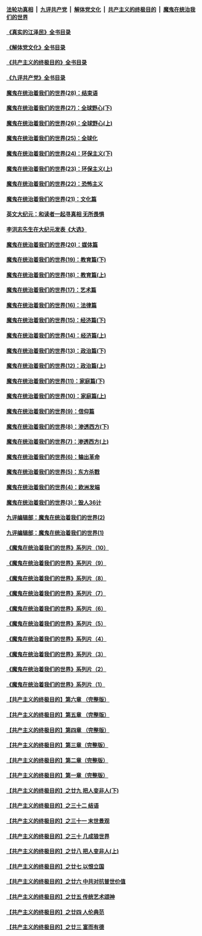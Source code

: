 ####  [法轮功真相](../../../../basic/blob/master/README.md?t=08090131) &nbsp;|&nbsp; [九评共产党](../../../../9ping.md/blob/master/README.md?t=08090131) &nbsp;|&nbsp; [解体党文化](../../../../jtdwh.md/blob/master/README.md?t=08090131)  &nbsp;|&nbsp; [共产主义的终极目的](../../../../gczydzjmd.md/blob/master/README.md?t=08090131) &nbsp;|&nbsp; [魔鬼在统治我们的世界](../../../../mgztzwmdsj.md/blob/master/README.md?t=08090131) 

#### [《真实的江泽民》全书目录](../pages/nsc422/n13721399.md?t=08090131) 

#### [《解体党文化》全书目录](../pages/nsc422/n13721157.md?t=08090131) 

#### [《共产主义的终极目的》全书目录](../pages/nsc422/n13721048.md?t=08090131) 

#### [《九评共产党》全书目录](../pages/nsc422/n13708085.md?t=08090131) 

#### [魔鬼在统治着我们的世界(28)：结束语](../pages/nsc422/n10936246.md?t=08090131) 

#### [魔鬼在统治着我们的世界(27)：全球野心(下)](../pages/nsc422/n10928319.md?t=08090131) 

#### [魔鬼在统治着我们的世界(26)：全球野心(上)](../pages/nsc422/n10900318.md?t=08090131) 

#### [魔鬼在统治着我们的世界(25)：全球化](../pages/nsc422/n10788205.md?t=08090131) 

#### [魔鬼在统治着我们的世界(24)：环保主义(下)](../pages/nsc422/n10695307.md?t=08090131) 

#### [魔鬼在统治着我们的世界(23)：环保主义(上)](../pages/nsc422/n10688613.md?t=08090131) 

#### [魔鬼在统治着我们的世界(22)：恐怖主义](../pages/nsc422/n10614727.md?t=08090131) 

#### [魔鬼在统治着我们的世界(21)：文化篇](../pages/nsc422/n10597706.md?t=08090131) 

#### [英文大纪元：和读者一起寻真相 无所畏惧](../pages/nsc422/n12542027.md?t=08090131) 

#### [李洪志先生在大纪元发表《大选》](../pages/nsc422/n12534746.md?t=08090131) 

#### [魔鬼在统治着我们的世界(20)：媒体篇](../pages/nsc422/n10586579.md?t=08090131) 

#### [魔鬼在统治着我们的世界(19)：教育篇(下)](../pages/nsc422/n10564808.md?t=08090131) 

#### [魔鬼在统治着我们的世界(18)：教育篇(上)](../pages/nsc422/n10526970.md?t=08090131) 

#### [魔鬼在统治着我们的世界(17)：艺术篇](../pages/nsc422/n10499093.md?t=08090131) 

#### [魔鬼在统治着我们的世界(16)：法律篇](../pages/nsc422/n10485969.md?t=08090131) 

#### [魔鬼在统治着我们的世界(15)：经济篇(下)](../pages/nsc422/n10469975.md?t=08090131) 

#### [魔鬼在统治着我们的世界(14)：经济篇(上)](../pages/nsc422/n10457370.md?t=08090131) 

#### [魔鬼在统治着我们的世界(13)：政治篇(下)](../pages/nsc422/n10448270.md?t=08090131) 

#### [魔鬼在统治着我们的世界(12)：政治篇(上)](../pages/nsc422/n10444576.md?t=08090131) 

#### [魔鬼在统治着我们的世界(11)：家庭篇(下)](../pages/nsc422/n10440961.md?t=08090131) 

#### [魔鬼在统治着我们的世界(10)：家庭篇(上)](../pages/nsc422/n10435448.md?t=08090131) 

#### [魔鬼在统治着我们的世界(9)：信仰篇](../pages/nsc422/n10432159.md?t=08090131) 

#### [魔鬼在统治着我们的世界(8)：渗透西方(下)](../pages/nsc422/n10429603.md?t=08090131) 

#### [魔鬼在统治着我们的世界(7)：渗透西方(上)](../pages/nsc422/n10426013.md?t=08090131) 

#### [魔鬼在统治着我们的世界(6)：输出革命](../pages/nsc422/n10421536.md?t=08090131) 

#### [魔鬼在统治着我们的世界(5)：东方杀戮](../pages/nsc422/n10417707.md?t=08090131) 

#### [魔鬼在统治着我们的世界(4)：欧洲发端](../pages/nsc422/n10414890.md?t=08090131) 

#### [魔鬼在统治着我们的世界(3)：毁人36计](../pages/nsc422/n10411583.md?t=08090131) 

#### [九评编辑部：魔鬼在统治着我们的世界(2)](../pages/nsc422/n10410036.md?t=08090131) 

#### [九评编辑部：魔鬼在统治着我们的世界(1)](../pages/nsc422/n10406825.md?t=08090131) 

#### [《魔鬼在统治着我们的世界》系列片（10）](../pages/nsc422/n12292670.md?t=08090131) 

#### [《魔鬼在统治着我们的世界》系列片（9）](../pages/nsc422/n12290859.md?t=08090131) 

#### [《魔鬼在统治着我们的世界》系列片（8）](../pages/nsc422/n12287445.md?t=08090131) 

#### [《魔鬼在统治着我们的世界》系列片（7）](../pages/nsc422/n12283425.md?t=08090131) 

#### [《魔鬼在统治着我们的世界》系列片（6）](../pages/nsc422/n12282314.md?t=08090131) 

#### [《魔鬼在统治着我们的世界》系列片（5）](../pages/nsc422/n12281419.md?t=08090131) 

#### [《魔鬼在统治着我们的世界》系列片（4）](../pages/nsc422/n12274024.md?t=08090131) 

#### [《魔鬼在统治着我们的世界》系列片（3）](../pages/nsc422/n12271322.md?t=08090131) 

#### [《魔鬼在统治着我们的世界》系列片（2）](../pages/nsc422/n12269049.md?t=08090131) 

#### [《魔鬼在统治着我们的世界》系列片（1）](../pages/nsc422/n12267575.md?t=08090131) 

#### [【共产主义的终极目的】第六章 （完整版）](../pages/nsc422/n11428913.md?t=08090131) 

#### [【共产主义的终极目的】第五章 （完整版）](../pages/nsc422/n11428912.md?t=08090131) 

#### [【共产主义的终极目的】第四章 （完整版）](../pages/nsc422/n11428907.md?t=08090131) 

#### [【共产主义的终极目的】第三章（完整版）](../pages/nsc422/n11428848.md?t=08090131) 

#### [【共产主义的终极目的】第二章（完整版）](../pages/nsc422/n11428831.md?t=08090131) 

#### [【共产主义的终极目的】第一章（完整版）](../pages/nsc422/n11417651.md?t=08090131) 

#### [【共产主义的终极目的】之廿九 把人变非人(下)](../pages/nsc422/n11344140.md?t=08090131) 

#### [【共产主义的终极目的】之三十二 结语](../pages/nsc422/n11360535.md?t=08090131) 

#### [【共产主义的终极目的】之三十一 末世景观](../pages/nsc422/n11351129.md?t=08090131) 

#### [【共产主义的终极目的】之三十 几成狼世界](../pages/nsc422/n11348280.md?t=08090131) 

#### [【共产主义的终极目的】之廿八 把人变非人(上)](../pages/nsc422/n11340492.md?t=08090131) 

#### [【共产主义的终极目的】之廿七 以恨立国](../pages/nsc422/n11336944.md?t=08090131) 

#### [【共产主义的终极目的】之廿六 中共对抗普世价值](../pages/nsc422/n11324785.md?t=08090131) 

#### [【共产主义的终极目的】之廿五 传统艺术颂神](../pages/nsc422/n11296396.md?t=08090131) 

#### [【共产主义的终极目的】之廿四 人伦典范](../pages/nsc422/n11296397.md?t=08090131) 

#### [【共产主义的终极目的】之廿三 富而有德](../pages/nsc422/n11283598.md?t=08090131) 

